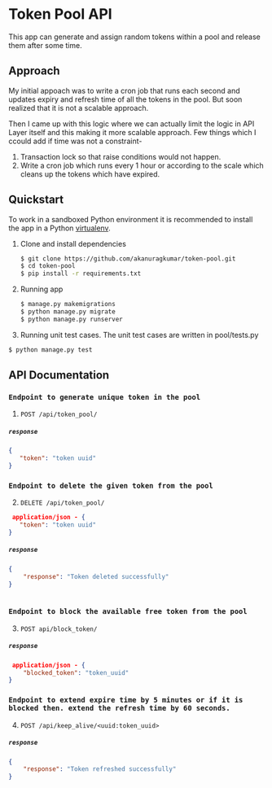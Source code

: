 # Token Pool API
This app can generate and assign random tokens within a pool and release them after some time.

## Approach
My initial appoach was to write a cron job that runs each second and updates expiry and refresh time of all the tokens in the pool. But soon realized that it is not a scalable approach.

Then I came up with this logic where we can actually limit the logic in API Layer itself and this making it more scalable approach.
Few things which I ccould add if time was not a constraint- 
1. Transaction lock so that raise conditions would not happen.
2. Write a cron job which runs every 1 hour or according to the scale which cleans up the tokens which have expired.

## Quickstart

To work in a sandboxed Python environment it is recommended to install the app in a Python [virtualenv](https://pypi.python.org/pypi/virtualenv).

1. Clone and install dependencies

    ```bash
    $ git clone https://github.com/akanuragkumar/token-pool.git
    $ cd token-pool
    $ pip install -r requirements.txt
    ```   
2. Running app

   ```bash
   $ manage.py makemigrations 
   $ python manage.py migrate
   $ python manage.py runserver
   ``` 
   
 3. Running unit test cases.
 The unit test cases are written in pool/tests.py

   ```bash
   $ python manage.py test
   ``` 
   
## API Documentation 

### `Endpoint to generate unique token in the pool` 

1. `POST /api/token_pool/` 


##### `response`

```json
{
   "token": "token uuid"
}   
```
### `Endpoint to delete the given token from the pool` 
2. `DELETE /api/token_pool/` 

```json
 application/json - {
   "token": "token uuid"
} 
```
##### `response`

```json
{
    "response": "Token deleted successfully"
}
    
```
### `Endpoint to block the available free token from the pool` 

3. `POST api/block_token/` 

##### `response`

```json
 application/json - {
    "blocked_token": "token_uuid"
}
```

### `Endpoint to extend expire time by 5 minutes or if it is blocked then. extend the refresh time by 60 seconds.` 

4. `POST /api/keep_alive/<uuid:token_uuid>` 

##### `response`

```json
{
    "response": "Token refreshed successfully"
} 
```
